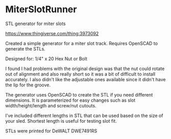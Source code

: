# MiterSlotRunner
STL generator for miter slots

https://www.thingiverse.com/thing:3973092

Created a simple generator for a miter slot track. Requires OpenSCAD to generate the STLs.

Designed for:
1/4" x 20 Hex Nut or Bolt

I found I had problems with the original design was that the nut could rotate out of alignment and also really short so it was a bit of difficult to install accurately.
I also didn't like the adjustable ones available since it didn't have the lip for the groove.

The generator uses OpenSCAD to create the STL if you need different dimensions.
It is parameterized for easy changes such as slot width/height/length and screw/nut cutouts.

I've included different lengths in STL that can be used based on the size of your sled.
Shortest length is useful for testing slot fit.

STLs were printed for DeWALT DWE7491RS
